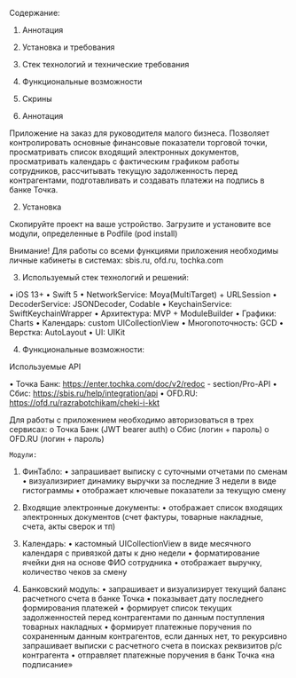 Содержание:
1.	Аннотация
2.	Установка и требования
3.	Стек технологий и технические требования
4.	Функциональные возможности
5.	Скрины

1.	Аннотация

Приложение на заказ для руководителя малого бизнеса. Позволяет контролировать основные финансовые показатели торговой точки, просматривать список входящий электронных документов, просматривать календарь с фактическим графиком работы сотрудников, рассчитывать текущую задолженность перед контрагентами, подготавливать и создавать платежи на подпись в банке Точка. 

2.	Установка

Скопируйте проект на ваше устройство. Загрузите и установите все модули, определенные в Podfile (pod install)

Внимание! Для работы со всеми функциями приложения необходимы личные кабинеты в системах: sbis.ru, ofd.ru, tochka.com

3.	Используемый стек технологий и решений:

•	iOS 13+
•	Swift 5
•	NetworkService:   Moya(MultiTarget) + URLSession
•	DecoderService:   JSONDecoder, Codable
•	KeychainService:   SwiftKeychainWrapper
•	Архитектура:   MVP + ModuleBuilder
•	Графики:   Charts
•	Календарь:   custom UICollectionView
•	Многопоточность:   GCD
•	Верстка:   AutoLayout
•	UI:   UIKit

4.	Функциональные возможности:

Используемые API

•	Точка Банк: https://enter.tochka.com/doc/v2/redoc - section/Pro-API
•	Сбис: https://sbis.ru/help/integration/api
•	OFD.RU: https://ofd.ru/razrabotchikam/cheki-i-kkt

Для работы с приложением необходимо авторизоваться в трех сервисах: 
o	Точка Банк (JWT bearer auth)
o	Сбис (логин + пароль)
o	OFD.RU (логин + пароль)

	Модули:
1.	ФинТабло: 
•	запрашивает выписку с суточными отчетами по сменам
•	визуализириет динамику выручки за последние 3 недели в виде гистограммы
•	отображает ключевые показатели за текущую смену

2.	Входящие электронные документы:
•	отображает список входящих электронных документов (счет фактуры, товарные накладные, счета, акты сверок и тп)
3.	Календарь:
•	кастомный UICollectionView в виде месячного календаря с привязкой даты к дню недели
•	форматирование ячейки дня на основе ФИО сотрудника
•	отображает выручку, количество чеков за смену
4.	Банковский модуль: 
•	запрашивает и визуализирует текущий баланс расчетного счета в банке Точка
•	показывает дату последнего формирования платежей
•	формирует список текущих задолженностей перед контрагентами по данным поступления товарных накладных
•	формирует платежные поручения по сохраненным данным контрагентов, если данных нет, то рекурсивно запрашивает выписки с расчетного счета в поисках реквизитов р/с контрагента
•	отправляет платежные поручения в банк Точка «на подписание»
	

